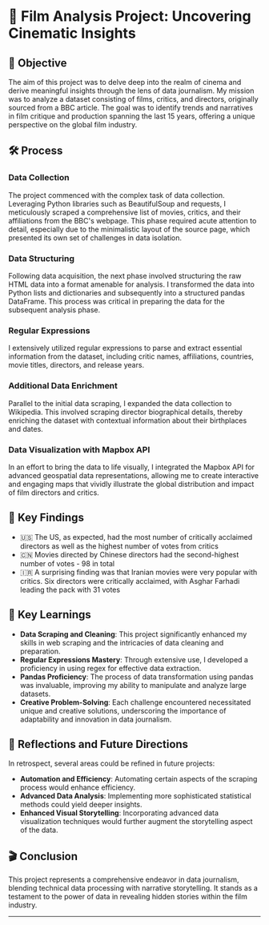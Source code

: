 # 🎥 Film Analysis Project: Uncovering Cinematic Insights

## 🎯 Objective
The aim of this project was to delve deep into the realm of cinema and derive meaningful insights through the lens of data journalism. My mission was to analyze a dataset consisting of films, critics, and directors, originally sourced from a BBC article. The goal was to identify trends and narratives in film critique and production spanning the last 15 years, offering a unique perspective on the global film industry.

## 🛠️ Process
### Data Collection
The project commenced with the complex task of data collection. Leveraging Python libraries such as BeautifulSoup and requests, I meticulously scraped a comprehensive list of movies, critics, and their affiliations from the BBC's webpage. This phase required acute attention to detail, especially due to the minimalistic layout of the source page, which presented its own set of challenges in data isolation.

### Data Structuring
Following data acquisition, the next phase involved structuring the raw HTML data into a format amenable for analysis. I transformed the data into Python lists and dictionaries and subsequently into a structured pandas DataFrame. This process was critical in preparing the data for the subsequent analysis phase.

### Regular Expressions
I extensively utilized regular expressions to parse and extract essential information from the dataset, including critic names, affiliations, countries, movie titles, directors, and release years.

### Additional Data Enrichment
Parallel to the initial data scraping, I expanded the data collection to Wikipedia. This involved scraping director biographical details, thereby enriching the dataset with contextual information about their birthplaces and dates.

### Data Visualization with Mapbox API
In an effort to bring the data to life visually, I integrated the Mapbox API for advanced geospatial data representations, allowing me to create interactive and engaging maps that vividly illustrate the global distribution and impact of film directors and critics.


## 🔎 Key Findings
- 🇺🇸 The US, as expected, had the most number of critically acclaimed directors as well as the highest number of votes from critics
- 🇨🇳 Movies directed by Chinese directors had the second-highest number of votes - 98 in total
- 🇮🇷 A surprising finding was that Iranian movies were very popular with critics. Six directors were critically acclaimed, with Asghar Farhadi leading the pack with 31 votes

## 📖 Key Learnings
- **Data Scraping and Cleaning**: This project significantly enhanced my skills in web scraping and the intricacies of data cleaning and preparation.
- **Regular Expressions Mastery**: Through extensive use, I developed a proficiency in using regex for effective data extraction.
- **Pandas Proficiency**: The process of data transformation using pandas was invaluable, improving my ability to manipulate and analyze large datasets.
- **Creative Problem-Solving**: Each challenge encountered necessitated unique and creative solutions, underscoring the importance of adaptability and innovation in data journalism.

## 💭 Reflections and Future Directions
In retrospect, several areas could be refined in future projects:
- **Automation and Efficiency**: Automating certain aspects of the scraping process would enhance efficiency.
- **Advanced Data Analysis**: Implementing more sophisticated statistical methods could yield deeper insights.
- **Enhanced Visual Storytelling**: Incorporating advanced data visualization techniques would further augment the storytelling aspect of the data.

## 🎬 Conclusion
This project represents a comprehensive endeavor in data journalism, blending technical data processing with narrative storytelling. It stands as a testament to the power of data in revealing hidden stories within the film industry.

---


